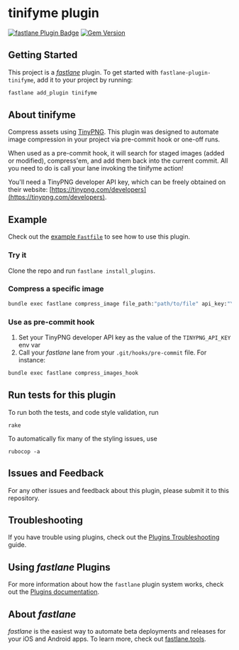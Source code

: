 # tinifyme plugin

[![fastlane Plugin Badge](https://rawcdn.githack.com/fastlane/fastlane/master/fastlane/assets/plugin-badge.svg)](https://rubygems.org/gems/fastlane-plugin-tinifyme)
[![Gem Version](https://badge.fury.io/rb/fastlane-plugin-tinifyme.svg)](https://badge.fury.io/rb/fastlane-plugin-tinifyme)

## Getting Started

This project is a [_fastlane_](https://github.com/fastlane/fastlane) plugin. To get started with `fastlane-plugin-tinifyme`, add it to your project by running:

```bash
fastlane add_plugin tinifyme
```

## About tinifyme

Compress assets using [TinyPNG](https://tinypng.com). This plugin was designed to automate image compression in your project via pre-commit hook or one-off runs.

When used as a pre-commit hook, it will search for staged images (added or modified), compress'em, and add them back into the current commit. All you need to do is call your lane invoking the tinifyme action!

You'll need a TinyPNG developer API key, which can be freely obtained on their website: [https://tinypng.com/developers](https://tinypng.com/developers).

## Example

Check out the [example `Fastfile`](fastlane/Fastfile) to see how to use this plugin. 

### Try it

Clone the repo and run `fastlane install_plugins`.

### Compress a specific image

```bash
bundle exec fastlane compress_image file_path:"path/to/file" api_key:"YOUR_API_KEY"
```

### Use as pre-commit hook

1. Set your TinyPNG developer API key as the value of the `TINYPNG_API_KEY` env var
2. Call your _fastlane_ lane from your `.git/hooks/pre-commit` file. For instance:

```sh
bundle exec fastlane compress_images_hook
```

## Run tests for this plugin

To run both the tests, and code style validation, run

```
rake
```

To automatically fix many of the styling issues, use
```
rubocop -a
```

## Issues and Feedback

For any other issues and feedback about this plugin, please submit it to this repository.

## Troubleshooting

If you have trouble using plugins, check out the [Plugins Troubleshooting](https://docs.fastlane.tools/plugins/plugins-troubleshooting/) guide.

## Using _fastlane_ Plugins

For more information about how the `fastlane` plugin system works, check out the [Plugins documentation](https://docs.fastlane.tools/plugins/create-plugin/).

## About _fastlane_

_fastlane_ is the easiest way to automate beta deployments and releases for your iOS and Android apps. To learn more, check out [fastlane.tools](https://fastlane.tools).
